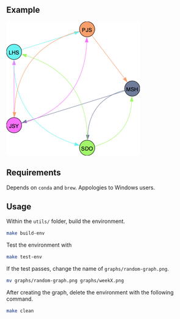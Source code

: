 ## Example

![Example Image](graphs/week3.png)

## Requirements

Depends on `conda` and `brew`. Appologies to Windows users.

## Usage

Within the `utils/` folder, build the environment.

```bash
make build-env
```

Test the environment with

```bash
make test-env
```

If the test passes, change the name of `graphs/random-graph.png`.

```bash
mv graphs/random-graph.png graphs/weekX.png
```

After creating the graph, delete the environment with the following command.

```bash
make clean
```

